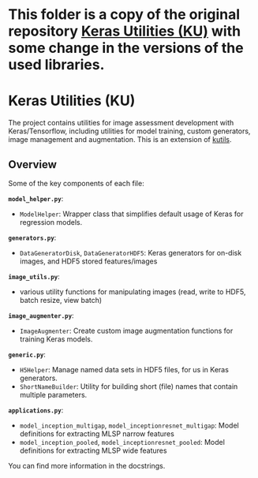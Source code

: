# This folder is a copy of the original repository [Keras Utilities (KU)](https://github.com/subpic/ku) with some change in the versions of the used libraries.

# Keras Utilities (KU)

The project contains utilities for image assessment development with Keras/Tensorflow, including utilities for model training, custom generators, image management and augmentation. This is an extension of [kutils](https://github.com/subpic/kutils).

## Overview

Some of the key components of each file:

**`model_helper.py`**:

* `ModelHelper`: Wrapper class that simplifies default usage of Keras for regression models.

**`generators.py`**:

* `DataGeneratorDisk`, `DataGeneratorHDF5`: Keras generators for on-disk images, and HDF5 stored features/images

**`image_utils.py`**:

* various utility functions for manipulating images (read, write to HDF5, batch resize, view batch)

**`image_augmenter.py`**:

* `ImageAugmenter`: Create custom image augmentation functions for training Keras models.

**`generic.py`**:

* `H5Helper`: Manage named data sets in HDF5 files, for us in Keras generators.
* `ShortNameBuilder`: Utility for building short (file) names that contain multiple parameters.

**`applications.py`**:

* `model_inception_multigap`, `model_inceptionresnet_multigap`: Model definitions for extracting MLSP narrow features
* `model_inception_pooled`, `model_inceptionresnet_pooled`: Model definitions for extracting MLSP wide features

You can find more information in the docstrings.
